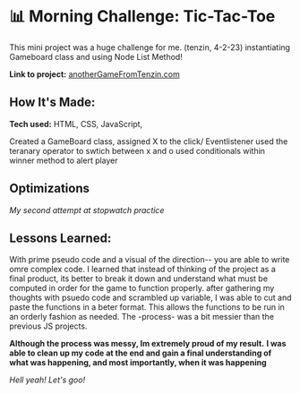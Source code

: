 # 📊 Morning Challenge: Tic-Tac-Toe
This mini project was a huge challenge for me. (tenzin, 4-2-23)
instantiating Gameboard class and using Node List Method!

**Link to project:** <a href="https://anothergamefromtenzin.netlify.app" target= _blank>anotherGameFromTenzin.com</a>



## How It's Made:

**Tech used:** HTML, CSS, JavaScript, 

Created a GameBoard class,
assigned X to the click/ Eventlistener
used the teranary operator to swtich between x and o
used conditionals within winner method to alert player

## Optimizations
*My second attempt at stopwatch practice*

## Lessons Learned:

With prime pseudo code and a visual of the direction-- you are able to write omre complex code.
I learned that instead of thinking of the project as a final product, 
its better to break it down and understand what must be computed in order for the
game to function properly. after gathering my thoughts with psuedo code and scrambled up variable, I was
able to cut and paste the functions in a beter format. This allows the functions to be run in
an orderly fashion as needed. The -process- was a bit messier than the previous JS projects. 

**Although the process was messy, Im extremely proud of my result.**
**I was able to clean up my code at the end and gain a final understanding of what was happening, and most importantly, when it was happening**


*Hell yeah! Let's goo!* 